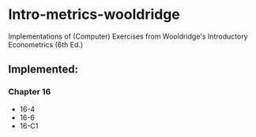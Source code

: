 # Intro-metrics-wooldridge
 Implementations of (Computer) Exercises from Wooldridge's Introductory Econometrics (6th Ed.)

## Implemented:

### Chapter 16
* 16-4
* 16-6
* 16-C1
